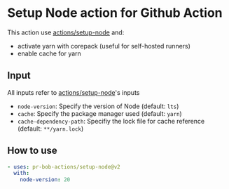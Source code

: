 # Setup Node action for Github Action

This action use [actions/setup-node](https://github.com/actions/setup-node) and:

- activate yarn with corepack (useful for self-hosted runners)
- enable cache for yarn

## Input

All inputs refer to [actions/setup-node](https://github.com/actions/setup-node)'s inputs

- `node-version`: Specify the version of Node (default: `lts`)
- `cache`: Specify the package manager used (default: `yarn`)
- `cache-dependency-path`: Specifiy the lock file for cache reference (default: `**/yarn.lock`)

## How to use

```yaml
- uses: pr-bob-actions/setup-node@v2
  with:
    node-version: 20
```

